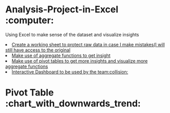 <h1>Analysis-Project-in-Excel :computer:</h1>
<p>Using Excel to make sense of the dataset and visualize insights</p>

<u>
  <li>Create a working sheet to protect raw data in case I make mistakes(I will still have access to the original</li>
  <li>Make use of aggregate functions to get insight</li>
  <li>Make use of pivot tables to get more insights and visualize more aggregate functions</li>
  <li>Interactive Dashboard to be used by the team:collision: </li> 
</u>

<h1>Pivot Table :chart_with_downwards_trend:</h1>

